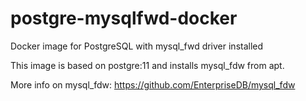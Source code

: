 # postgre-mysqlfwd-docker
Docker image for PostgreSQL with mysql_fwd driver installed

This image is based on postgre:11 and installs mysql_fdw from apt.

More info on mysql_fdw: https://github.com/EnterpriseDB/mysql_fdw
